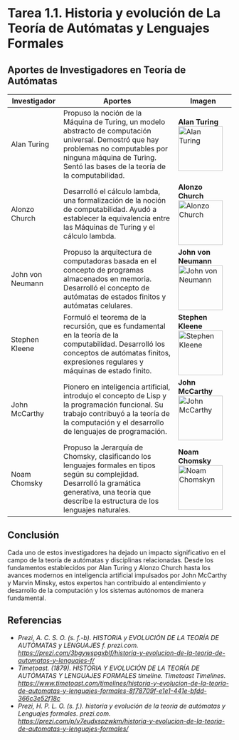 # Tarea 1.1. Historia y evolución de La Teoría de Autómatas y Lenguajes Formales

## Aportes de Investigadores en Teoría de Autómatas

| Investigador     | Aportes                                                                                       | Imagen                                      |
|------------------|-----------------------------------------------------------------------------------------------|---------------------------------------------|
| Alan Turing      | Propuso la noción de la Máquina de Turing, un modelo abstracto de computación universal. Demostró que hay problemas no computables por ninguna máquina de Turing. Sentó las bases de la teoría de la computabilidad.  | **Alan Turing**<img src="https://www.biografiasyvidas.com/biografia/t/fotos/turing.jpg" alt="Alan Turing" width="100" height="100">    |
| Alonzo Church    | Desarrolló el cálculo lambda, una formalización de la noción de computabilidad. Ayudó a establecer la equivalencia entre las Máquinas de Turing y el cálculo lambda. | **Alonzo Church**<img src="" alt="Alonzo Church" width="100" height="100">        |
| John von Neumann | Propuso la arquitectura de computadoras basada en el concepto de programas almacenados en memoria. Desarrolló el concepto de autómatas de estados finitos y autómatas celulares.| **John von Neumann**<img src="" alt="John von Neumann" width="100" height="100">        |
| Stephen Kleene   | Formuló el teorema de la recursión, que es fundamental en la teoría de la computabilidad. Desarrolló los conceptos de autómatas finitos, expresiones regulares y máquinas de estado finito. | **Stephen Kleene**<img src="" alt="Stephen Kleene" width="100" height="100">        |
| John McCarthy    | Pionero en inteligencia artificial, introdujo el concepto de Lisp y la programación funcional. Su trabajo contribuyó a la teoría de la computación y el desarrollo de lenguajes de programación. | **John McCarthy**<img src="" alt="John McCarthy" width="100" height="100">        |
| Noam Chomsky     | Propuso la Jerarquía de Chomsky, clasificando los lenguajes formales en tipos según su complejidad. Desarrolló la gramática generativa, una teoría que describe la estructura de los lenguajes naturales.| **Noam Chomsky**<img src="" alt="Noam Chomskyn" width="100" height="100">        |

## Conclusión
Cada uno de estos investigadores ha dejado un impacto significativo en el campo de la teoría de autómatas y disciplinas relacionadas. Desde los fundamentos establecidos por Alan Turing y Alonzo Church hasta los avances modernos en inteligencia artificial impulsados por John McCarthy y Marvin Minsky, estos expertos han contribuido al entendimiento y desarrollo de la computación y los sistemas autónomos de manera fundamental.

## Referencias
- *Prezi, A. C. S. O. (s. f.-b). HISTORIA y EVOLUCIÓN DE LA TEORÍA DE AUTÓMATAS y LENGUAJES f. prezi.com. https://prezi.com/3bgywspgxblf/historia-y-evolucion-de-la-teoria-de-automatas-y-lenguajes-f/*
- *Timetoast. (1879). HISTORIA Y EVOLUCIÓN DE LA TEORÍA DE AUTÓMATAS Y LENGUAJES FORMALES timeline. Timetoast Timelines. https://www.timetoast.com/timelines/historia-y-evolucion-de-la-teoria-de-automatas-y-lenguajes-formales-8f78709f-e1e1-441e-bfdd-366c3e52f18c*
- *Prezi, H. P. L. O. (s. f.). historia y evolución de la teoría de autómatas y Lenguajes formales. prezi.com. https://prezi.com/p/v7eudxspzwkm/historia-y-evolucion-de-la-teoria-de-automatas-y-lenguajes-formales/*
